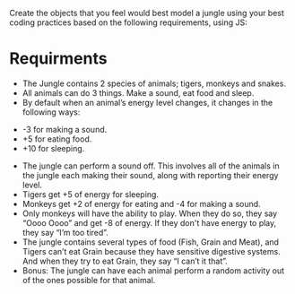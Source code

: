 Create the objects that you feel would best model a jungle using your best coding practices based on the following requirements, using JS:

# Requirments
- The Jungle contains 2 species of animals; tigers, monkeys and snakes.
- All animals can do 3 things. Make a sound, eat food and sleep.
- By default when an animal’s energy level changes, it changes in the following ways:
 * -3 for making a sound. 
 * +5 for eating food.
 * +10 for sleeping.
- The jungle can perform a sound off. This involves all of the animals in the jungle each making their sound, along with reporting their energy level.
- Tigers get +5 of energy for sleeping.
- Monkeys get +2 of energy for eating and -4 for making a sound.
- Only monkeys will have the ability to play. When they do so, they say “Oooo Oooo” and get -8 of energy. If they don't have energy to play, they say “I’m too tired”.
- The jungle contains several types of food (Fish, Grain and Meat), and Tigers can’t eat Grain because they have sensitive digestive systems. And when they try to eat Grain, they say “I can’t it that”.
- Bonus: The jungle can have each animal perform a random activity out of the ones possible for that animal.
